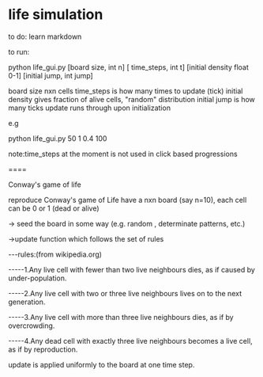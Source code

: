 life simulation
====
to do:
learn markdown

to run:

python life_gui.py [board size, int n] [ time_steps, int t] [initial density float 0-1] [initial jump, int jump]

board size nxn cells
time_steps is how many times to update (tick)
initial density gives fraction of alive cells, "random" distribution
initial jump is how many ticks update runs through upon initialization

e.g

python life_gui.py 50 1 0.4 100

note:time_steps at the moment is not used in click based progressions


====

Conway's game of life 

reproduce Conway's game of Life
have a nxn board (say n=10), each cell can be 0 or 1 (dead or alive)

-> seed the board in some way (e.g. random , determinate patterns, etc.)

->update function which follows the set of rules

---rules:(from wikipedia.org)

-----1.Any live cell with fewer than two live neighbours dies, as if caused by under-population.

-----2.Any live cell with two or three live neighbours lives on to the next generation.

-----3.Any live cell with more than three live neighbours dies, as if by overcrowding.

-----4.Any dead cell with exactly three live neighbours becomes a live cell, as if by reproduction.


update is applied uniformly to the board at one time step.